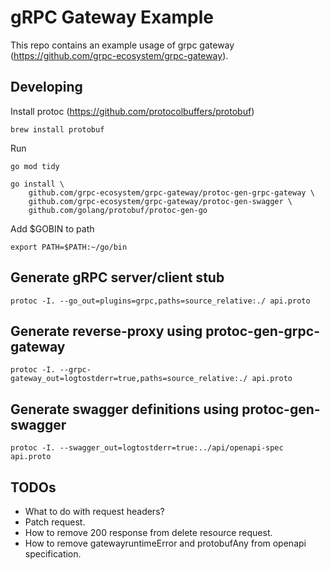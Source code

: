 # gRPC Gateway Example

This repo contains an example usage of grpc gateway (https://github.com/grpc-ecosystem/grpc-gateway).

## Developing

Install protoc (https://github.com/protocolbuffers/protobuf)

```
brew install protobuf
```

Run 

```
go mod tidy
```

```
go install \
    github.com/grpc-ecosystem/grpc-gateway/protoc-gen-grpc-gateway \
    github.com/grpc-ecosystem/grpc-gateway/protoc-gen-swagger \
    github.com/golang/protobuf/protoc-gen-go
```

Add $GOBIN to path

```
export PATH=$PATH:~/go/bin
```

## Generate gRPC server/client stub

```
protoc -I. --go_out=plugins=grpc,paths=source_relative:./ api.proto
```

## Generate reverse-proxy using protoc-gen-grpc-gateway

```
protoc -I. --grpc-gateway_out=logtostderr=true,paths=source_relative:./ api.proto 
```

## Generate swagger definitions using protoc-gen-swagger

```
protoc -I. --swagger_out=logtostderr=true:../api/openapi-spec api.proto
```


## TODOs

- What to do with request headers?
- Patch request.
- How to remove 200 response from delete resource request.
- How to remove gatewayruntimeError and protobufAny from openapi specification.
